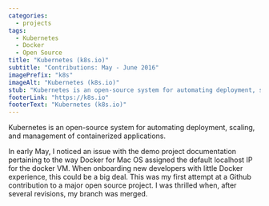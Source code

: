 ```yaml
---
categories:
  - projects
tags: 
  - Kubernetes
  - Docker
  - Open Source 
title: "Kubernetes (k8s.io)"
subtitle: "Contributions: May - June 2016"
imagePrefix: "k8s"
imageAlt: "Kubernetes (k8s.io)"
stub: "Kubernetes is an open-source system for automating deployment, scaling, and management of containerized applications."
footerLink: "https://k8s.io"
footerText: "Kubernetes (k8s.io)"
---
```


Kubernetes is an open-source system for automating deployment, scaling, and management of containerized applications.

In early May, I noticed an issue with the demo project documentation pertaining to the way Docker for Mac OS assigned the default localhost IP for the docker VM. When onboarding new developers with little Docker experience, this could be a big deal. This was my first attempt at a Github contribution to a major open source project. I was thrilled when, after several revisions, my branch was merged.
